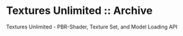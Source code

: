 # Textures Unlimited :: Archive

Textures Unlimited - PBR-Shader, Texture Set, and Model Loading API
